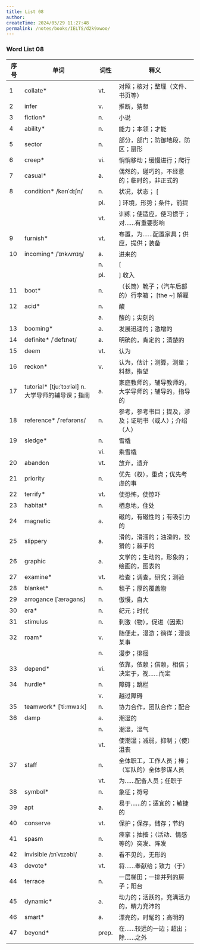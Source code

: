 ```yaml
---
title: List 08
author:
createTime: 2024/05/29 11:27:48
permalink: /notes/books/IELTS/d2k9xwoo/
---
```



### Word List 08

| 序号 | 单词       | 词性    | 释义                                  |
|------|------------|---------|---------------------------------------|
| 1 | collate* | vt. | 对照；核对；整理（文件、书页等） |
| 2 | infer | v. | 推断，猜想 |
| 3 | fiction* | n. | 小说 |
| 4 | ability* | n. | 能力；本领；才能 |
| 5 | sector | n. | 部分，部门；防御地段，防区；扇形 |
| 6 | creep* | vi. | 悄悄移动；缓慢进行；爬行 |
| 7 | casual* | a. | 偶然的，碰巧的，不经意的；临时的，非正式的 |
| 8 | condition* /kənˈdɪʃn/ | n. | 状况，状态； [ |
|      |            | pl.   | ] 环境，形势；条件，前提 |
|      |            | vt.   | 训练；使适应，使习惯于；对……有重要影响 |
| 9 | furnish* | vt. | 布置，为……配置家具；供应，提供；装备 |
| 10 | incoming* /ˈɪnkʌmɪŋ/ | a. | 进来的 |
|      |            | n.   | [ |
|      |            | pl.   | ] 收入 |
| 11 | boot* | n. | （长筒）靴子；（汽车后部的）行李箱； [the ~] 解雇 |
| 12 | acid* | n. | 酸 |
|      |            | a.   | 酸的；尖刻的 |
| 13 | booming* | a. | 发展迅速的；激增的 |
| 14 | definite* /ˈdefɪnət/ | a. | 明确的，肯定的；清楚的 |
| 15 | deem | vt. | 认为 |
| 16 | reckon* | v. | 认为，估计；测算，测量；料想，指望 |
| 17 | tutorial* [tju:ˈtɔ:riəl] n. 大学导师的辅导课；指南 | a. | 家庭教师的，辅导教师的，大学导师的；辅导的，指导的 |
| 18 | reference* /ˈrefərəns/ | n. | 参考，参考书目；提及，涉及；证明书（或人）；介绍（人） |
| 19 | sledge* | n. | 雪橇 |
|      |            | vi.   | 乘雪橇 |
| 20 | abandon | vt. | 放弃，遗弃 |
| 21 | priority | n. | 优先（权），重点；优先考虑的事 |
| 22 | terrify* | vt. | 使恐怖，使惊吓 |
| 23 | habitat* | n. | 栖息地，住处 |
| 24 | magnetic | a. | 磁的，有磁性的；有吸引力的 |
| 25 | slippery | a. | 滑的，滑溜的；油滑的，狡猾的；棘手的 |
| 26 | graphic | a. | 文学的；生动的，形象的；绘画的，图表的 |
| 27 | examine* | vt. | 检查；调查，研究；测验 |
| 28 | blanket* | n. | 毯子；厚的覆盖物 |
| 29 | arrogance [ˈærəgəns] | n. | 傲慢，自大 |
| 30 | era* | n. | 纪元；时代 |
| 31 | stimulus | n. | 刺激（物），促进（因素） |
| 32 | roam* | v. | 随便走，漫游；徜徉；漫谈某事 |
|      |            | n.   | 漫步；徘徊 |
| 33 | depend* | vi. | 依靠，依赖；信赖，相信；决定于，视……而定 |
| 34 | hurdle* | n. | 障碍；跳栏 |
|      |            | v.   | 越过障碍 |
| 35 | teamwork* [ˈti:mwɜ:k] | n. | 协力合作，团队合作；配合 |
| 36 | damp | a. | 潮湿的 |
|      |            | n.   | 潮湿，湿气 |
|      |            | vt.   | 使潮湿；减弱，抑制；（使）沮丧 |
| 37 | staff | n. | 全体职工，工作人员；棒；（军队的）全体参谋人员 |
|      |            | vt.   | 为……配备人员；任职于 |
| 38 | symbol* | n. | 象征；符号 |
| 39 | apt | a. | 易于……的；适宜的；敏捷的 |
| 40 | conserve | vt. | 保护；保存，储存；节约 |
| 41 | spasm | n. | 痉挛；抽搐；（活动、情感等的）突发、阵发 |
| 42 | invisible /ɪnˈvɪzəbl/ | a. | 看不见的，无形的 |
| 43 | devote* | vt. | 将……奉献给；致力（于） |
| 44 | terrace | n. | 一层梯田；一排并列的房子；阳台 |
| 45 | dynamic* | a. | 动力的；活跃的，充满活力的，精力充沛的 |
| 46 | smart* | a. | 漂亮的，时髦的；高明的 |
| 47 | beyond* | prep. | 在……较远的一边；超出；除……之外 |

